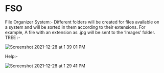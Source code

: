 # FSO

File Organizer System:- Different folders will be created for files available on a system and will be sorted in them according to their extensions. For example, A file with an extension as .jpg will be sent to the ‘Images’ folder.
TREE :- 

![Screenshot 2021-12-28 at 1 39 01 PM](https://user-images.githubusercontent.com/89683914/147570887-41ac9601-6e17-4374-a2b3-93a2e43c308c.png)

Help:-

![Screenshot 2021-12-28 at 1 29 41 PM](https://user-images.githubusercontent.com/89683914/147571025-768363d5-bb25-4039-b7b0-61a5c6e84d1b.png)
